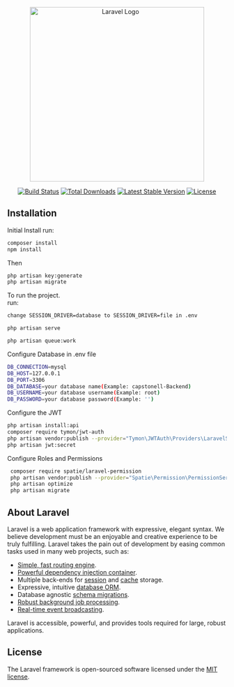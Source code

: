 <p align="center"><a href="https://laravel.com" target="_blank"><img src="https://raw.githubusercontent.com/laravel/art/master/logo-lockup/5%20SVG/2%20CMYK/1%20Full%20Color/laravel-logolockup-cmyk-red.svg" width="400" alt="Laravel Logo"></a></p>

<p align="center">
<a href="https://github.com/laravel/framework/actions"><img src="https://github.com/laravel/framework/workflows/tests/badge.svg" alt="Build Status"></a>
<a href="https://packagist.org/packages/laravel/framework"><img src="https://img.shields.io/packagist/dt/laravel/framework" alt="Total Downloads"></a>
<a href="https://packagist.org/packages/laravel/framework"><img src="https://img.shields.io/packagist/v/laravel/framework" alt="Latest Stable Version"></a>
<a href="https://packagist.org/packages/laravel/framework"><img src="https://img.shields.io/packagist/l/laravel/framework" alt="License"></a>
</p>

## Installation

Initial Install run:

```bash
composer install
npm install
```

Then

```bash
php artisan key:generate
php artisan migrate
```

To run the project.  
run:

```bash
change SESSION_DRIVER=database to SESSION_DRIVER=file in .env
```

```bash
php artisan serve
```

```bash
php artisan queue:work
```

Configure Database in .env file
```bash
DB_CONNECTION=mysql
DB_HOST=127.0.0.1
DB_PORT=3306
DB_DATABASE=your database name(Example: capstonell-Backend)
DB_USERNAME=your database username(Example: root)
DB_PASSWORD=your database password(Example: '')
```

Configure the JWT
```bash
php artisan install:api
composer require tymon/jwt-auth
php artisan vendor:publish --provider="Tymon\JWTAuth\Providers\LaravelServiceProvider"
php artisan jwt:secret
```

Configure Roles and Permissions
```bash
 composer require spatie/laravel-permission
 php artisan vendor:publish --provider="Spatie\Permission\PermissionServiceProvider" (optional)
 php artisan optimize
 php artisan migrate
```



## About Laravel

Laravel is a web application framework with expressive, elegant syntax. We believe development must be an enjoyable and creative experience to be truly fulfilling. Laravel takes the pain out of development by easing common tasks used in many web projects, such as:

-   [Simple, fast routing engine](https://laravel.com/docs/routing).
-   [Powerful dependency injection container](https://laravel.com/docs/container).
-   Multiple back-ends for [session](https://laravel.com/docs/session) and [cache](https://laravel.com/docs/cache) storage.
-   Expressive, intuitive [database ORM](https://laravel.com/docs/eloquent).
-   Database agnostic [schema migrations](https://laravel.com/docs/migrations).
-   [Robust background job processing](https://laravel.com/docs/queues).
-   [Real-time event broadcasting](https://laravel.com/docs/broadcasting).

Laravel is accessible, powerful, and provides tools required for large, robust applications.

## License

The Laravel framework is open-sourced software licensed under the [MIT license](https://opensource.org/licenses/MIT).
